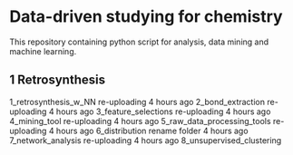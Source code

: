 # Data-driven studying for chemistry

This repository containing python script for analysis, data mining and machine learning.

## 1 Retrosynthesis

1_retrosynthesis_w_NN
re-uploading
4 hours ago
2_bond_extraction
re-uploading
4 hours ago
3_feature_selections
re-uploading
4 hours ago
4_mining_tool
re-uploading
4 hours ago
5_raw_data_processing_tools
re-uploading
4 hours ago
6_distribution
rename folder
4 hours ago
7_network_analysis
re-uploading
4 hours ago
8_unsupervised_clustering
